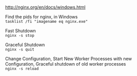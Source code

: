 

http://nginx.org/en/docs/windows.html  

Find the pids for nginx,  in Windows  
```tasklist /fi "imagename eq nginx.exe"```

Fast Shutdown   
```nginx -s stop```


Graceful Shutdown  
```nginx -s quit```


Change Configuration, Start New Worker Processes with new Configuration, Graceful shutdown of old worker processes  
```nginx -s reload```





